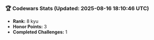### 🏆 Codewars Stats (Updated: 2025-08-16 18:10:46 UTC)

- **Rank:** 8 kyu
- **Honor Points:** 3
- **Completed Challenges:** 1
